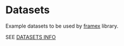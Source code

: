 # Datasets

Example datasets to be used by [framex](https://github.com/Zaf4/framex) library.

SEE [DATASETS INFO](datasets_info.csv)
